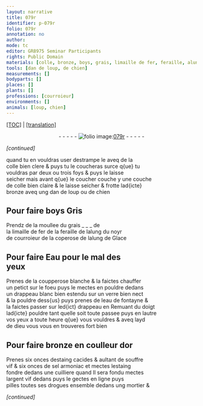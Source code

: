 ```yaml
---
layout: narrative
title: 079r
identifier: p-079r
folio: 079r
annotation: no
author:
mode: tc
editor: GR8975 Seminar Participants
rights: Public Domain
materials: [colle, bronze, boys, grais, limaille de fer, feraille, alung, coperose, alung de Glace, Eau, coupperose blanche, eau de fontayne, or, estaing, souffre vif, sel armoniac, argent vif]
tools: [dan de loup, de chien]
measurements: []
bodyparts: []
places: []
plants: []
professions: [courroieur]
environments: []
animals: [loup, chien]
---
```


<p><a href="{{ site.baseurl }}/diplomatic/">[TOC]</a> | <a href="{{ site.baseurl }}/texts/p-079r_tl/">[translation]</a></p><div class="folio" align="center">- - - - - <a href="http://gallica.bnf.fr/ark:/12148/btv1b10500001g/f163.item" target="_blank"><img src="https://cu-mkp.github.io/2017-workshop-edition/assets/photo-icon.png" alt="folio image: " style="display:inline-block; margin-bottom:-3px;"/>079r</a> - - - - - </div>  
 
*[continued]*
  
quand tu en vouldras user destrampe le aveq de la<br/> <span class="m">colle</span> bien clere & puys tu le coucheras surce q{ue} tu<br/> vouldras par deux ou trois foys & puys le laisse<br/> seicher mais avant q{ue} le coucher couche y une couche<br/> de <span class="m">colle</span> bien claire & le laisse seicher & frotte lad{icte}<br/> <span class="m">bronze</span> aveq ung <span class="tl">dan de <span class="al">loup</span></span> ou <span class="tl">de <span class="al">chien</span></span> 
 
 
  

## Pour faire <span class="m">boys</span> Gris

 
 Prendz de la moullee du <span class="m">grais</span> _ _ _ de<br/> la <span class="m">limaille de fer</span> de la <span class="m">feraille</span> de l<span class="m">alung</span> du noyr<br/> de <span class="pro">courroieur</span> de la <span class="m">coperose</span> de l<span class="m">alung de Glace</span>
 
 
  

## Pour faire <span class="m">Eau</span> pour le mal des<br/> yeux

 
 Prenes de la <span class="m">coupperose blanche</span> & la faictes chauffer<br/> un petict sur le foeu puys le mectes en pouldre dedans<br/> un drappeau blanc bien estendu sur un verre bien nect<br/> & la pouldre dess{us} puys prenes de l<span class="m">eau de fontayne</span> &<br/> la faictes passer sur led{ict} drappeau en Remuant du doigt<br/> lad{icte} pouldre tant quelle soit toute passee puys en lautre<br/> vos yeux a toute heure q{ue} vous vouldres & aveq layd<br/> de dieu vous vous en trouveres fort bien
 
 
  

## Pour faire <span class="m">bronze</span> en coulleur d<span class="m">or</span>

 
 Prenes six onces d<span class="m">estaing</span> cacides & aultant de <span class="m">souffre<br/> vif</span> & six onces de <span class="m">sel armoniac</span> et mectes l<span class="m">estaing</span><br/> fondre dedans une cuilliere quand Il sera fondu mectes<br/> l<span class="m">argent vif</span> dedans puys le gectes en ligne puys<br/> pilles toutes ses drogues ensemble dedans ung mortier &
 
*[continued]*
 

